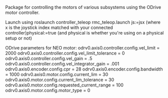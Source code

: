 Package for controlling the motors of various subsystems using the ODrive motor controller. 

Launch using roslaunch controller_teleop rmc_teleop.launch js:=jsx (where x is the joystick index matched with your connected controller)physical:=true (and physical is whether you're using on a physical setup or not)

ODrive parameters for NEO motor:
	odrv0.axis0.controller.config.vel_limit = 2000
	odrv0.axis0.controller.config.vel_limit_tolerance = 0
	odrv0.axis0.controller.config.vel_gain = .5
	odrv0.axis0.controller.config.vel_integrator_gain = .001
	odrv0.axis0.encoder.config.cpr = 28
	odrv0.axis0.encoder.config.bandwidth = 1000
	odrv0.axis0.motor.config.current_lim = 30
	odrv0.axis0.motor.config.current_lim_tolerance = 30
	odrv0.axis0.motor.config.requested_current_range = 100
	odrv0.axis0.motor.config.motor_type = 0
	